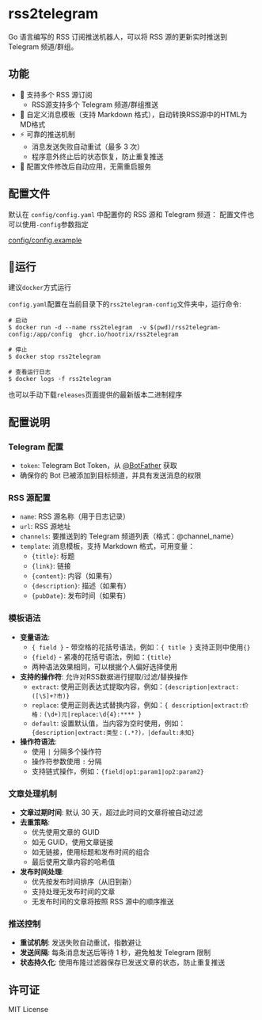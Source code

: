 # rss2telegram

Go 语言编写的 RSS 订阅推送机器人，可以将 RSS 源的更新实时推送到 Telegram 频道/群组。

## 功能

- 🚀 支持多个 RSS 源订阅
  - RSS源支持多个 Telegram 频道/群组推送
- 🎨 自定义消息模板（支持 Markdown 格式），自动转换RSS源中的HTML为MD格式
- ⚡️ 可靠的推送机制
  -  消息发送失败自动重试（最多 3 次）
  -  程序意外终止后的状态恢复，防止重复推送
- 🎉 配置文件修改后自动应用，无需重启服务


## 配置文件
默认在 `config/config.yaml` 中配置你的 RSS 源和 Telegram 频道：
配置文件也可以使用`-config`参数指定

[config/config.example](config/config.yaml.example#L1)


## 🐳运行

建议`docker`方式运行

`config.yaml`配置在当前目录下的`rss2telegram-config`文件夹中，运行命令:
```
# 启动
$ docker run -d --name rss2telegram  -v $(pwd)/rss2telegram-config:/app/config  ghcr.io/hootrix/rss2telegram 

# 停止
$ docker stop rss2telegram

# 查看运行日志
$ docker logs -f rss2telegram

```

也可以手动下载`releases`页面提供的最新版本二进制程序


## 配置说明

### Telegram 配置
- `token`: Telegram Bot Token，从 [@BotFather](https://t.me/BotFather) 获取
- 确保你的 Bot 已被添加到目标频道，并具有发送消息的权限

### RSS 源配置
- `name`: RSS 源名称（用于日志记录）
- `url`: RSS 源地址
- `channels`: 要推送到的 Telegram 频道列表（格式：@channel_name）
- `template`: 消息模板，支持 Markdown 格式，可用变量：
  - `{title}`: 标题
  - `{link}`: 链接
  - `{content}`: 内容（如果有）
  - `{description}`: 描述（如果有）
  - `{pubDate}`: 发布时间（如果有）

### 模板语法
- **变量语法**:
  - `{ field }` - 带空格的花括号语法，例如：`{ title }` 支持正则中使用`{}`
  - `{field}` - 紧凑的花括号语法，例如：`{title}`
  - 两种语法效果相同，可以根据个人偏好选择使用
- **支持的操作符**:
  允许对RSS数据进行提取/过滤/替换操作
  - `extract`: 使用正则表达式提取内容，例如：`{description|extract:([\S]+?市)}`
  - `replace`: 使用正则表达式替换内容，例如：`{ description|extract:价格：(\d+)元|replace:\d{4}:**** }`
  - `default`: 设置默认值，当内容为空时使用，例如：`{description|extract:类型：(.*?)，|default:未知}`
- **操作符语法**:
  - 使用 `|` 分隔多个操作符
  - 操作符参数使用 `:` 分隔
  - 支持链式操作，例如：`{field|op1:param1|op2:param2}`

### 文章处理机制
- **文章过期时间**: 默认 30 天，超过此时间的文章将被自动过滤
- **去重策略**: 
  - 优先使用文章的 GUID
  - 如无 GUID，使用文章链接
  - 如无链接，使用标题和发布时间的组合
  - 最后使用文章内容的哈希值
- **发布时间处理**:
  - 优先按发布时间排序（从旧到新）
  - 支持处理无发布时间的文章
  - 无发布时间的文章将按照 RSS 源中的顺序推送

### 推送控制
- **重试机制**: 发送失败自动重试，指数避让
- **发送间隔**: 每条消息发送后等待 1 秒，避免触发 Telegram 限制
- **状态持久化**: 使用布隆过滤器保存已发送文章的状态，防止重复推送

## 许可证

MIT License
